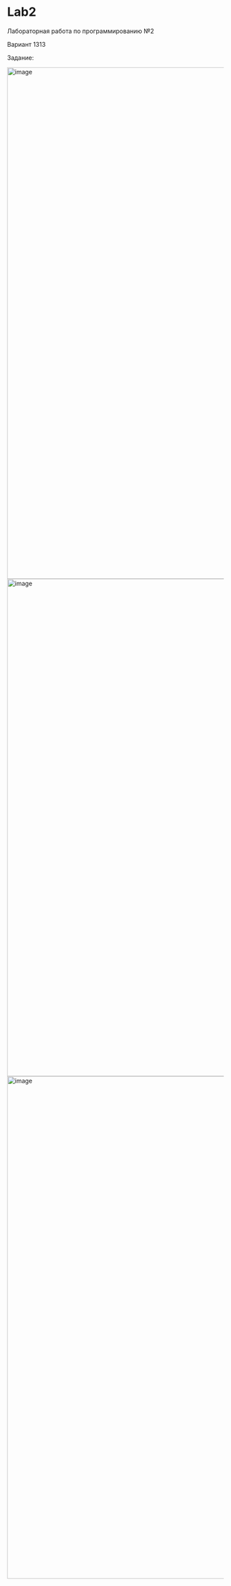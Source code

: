 # Lab2
Лабораторная работа по программированию №2

Вариант 1313

Задание:

<img width="1190" alt="image" src="https://user-images.githubusercontent.com/82303370/199943967-a3444ba2-7fba-40c2-af66-86e3b908c75a.png">
<img width="1157" alt="image" src="https://user-images.githubusercontent.com/82303370/199944234-d0eea0f7-02df-439f-8886-bc8046df9d30.png">
<img width="1169" alt="image" src="https://user-images.githubusercontent.com/82303370/199944342-fd1ebabf-bfe3-4502-a2c8-b1f931f6863e.png">
